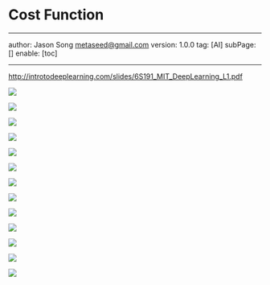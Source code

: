 # Cost Function
---
author: Jason Song <metaseed@gmail.com>
version: 1.0.0
tag: [AI]
subPage: []
enable: [toc]

---

http://introtodeeplearning.com/slides/6S191_MIT_DeepLearning_L1.pdf

![](https://raw.githubusercontent.com/metasong/iam-data/master/documents/188/image/20230606T223110648Z-image.png)

![](https://raw.githubusercontent.com/metasong/iam-data/master/documents/188/image/20230606T223208287Z-image.png)

![](https://raw.githubusercontent.com/metasong/iam-data/master/documents/188/image/20230606T223239649Z-image.png)

![](https://raw.githubusercontent.com/metasong/iam-data/master/documents/188/image/20230606T223409726Z-image.png)

![](https://raw.githubusercontent.com/metasong/iam-data/master/documents/188/image/20230606T224214264Z-image.png)

![](https://raw.githubusercontent.com/metasong/iam-data/master/documents/188/image/20230606T224336115Z-image.png)

![](https://raw.githubusercontent.com/metasong/iam-data/master/documents/188/image/20230606T225853406Z-image.png)

![](https://raw.githubusercontent.com/metasong/iam-data/master/documents/188/image/20230606T225956562Z-image.png)

![](https://raw.githubusercontent.com/metasong/iam-data/master/documents/188/image/20230606T232247327Z-image.png)

![](https://raw.githubusercontent.com/metasong/iam-data/master/documents/188/image/20230606T232508924Z-image.png)

![](https://raw.githubusercontent.com/metasong/iam-data/master/documents/188/image/20230606T232904716Z-image.png)

![](https://raw.githubusercontent.com/metasong/iam-data/master/documents/188/image/20230606T232951219Z-image.png)
    
![](https://raw.githubusercontent.com/metasong/iam-data/master/documents/188/image/20230606T233036554Z-image.png)